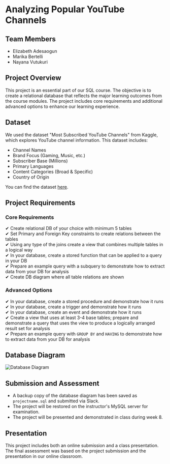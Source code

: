 # Analyzing Popular YouTube Channels

## Team Members
- Elizabeth Adesaogun
- Marika Bertelli
- Nayana Vutukuri

## Project Overview
This project is an essential part of our SQL course. The objective is to create a relational database that reflects the major learning outcomes from the course modules. The project includes core requirements and additional advanced options to enhance our learning experience.

## Dataset
We used the dataset "Most Subscribed YouTube Channels" from Kaggle, which explores YouTube channel information. This dataset includes:
- Channel Names
- Brand Focus (Gaming, Music, etc.)
- Subscriber Base (Millions)
- Primary Languages
- Content Categories (Broad & Specific)
- Country of Origin

You can find the dataset [here](https://www.kaggle.com/datasets/sukhmandeepsinghbrar/most-subscribed-youtube-channel?resource=download).

## Project Requirements

### Core Requirements
✔ Create relational DB of your choice with minimum 5 tables  
✔ Set Primary and Foreign Key constraints to create relations between the tables  
✔ Using any type of the joins create a view that combines multiple tables in a logical way  
✔ In your database, create a stored function that can be applied to a query in your DB  
✔ Prepare an example query with a subquery to demonstrate how to extract data from your DB for analysis  
✔ Create DB diagram where all table relations are shown  

### Advanced Options
✔ In your database, create a stored procedure and demonstrate how it runs  
✔ In your database, create a trigger and demonstrate how it runs  
✔ In your database, create an event and demonstrate how it runs  
✔ Create a view that uses at least 3-4 base tables; prepare and demonstrate a query that uses the view to produce a logically arranged result set for analysis  
✔ Prepare an example query with `GROUP BY` and `HAVING` to demonstrate how to extract data from your DB for analysis  

## Database Diagram
![Database Diagram](./mnt/data/drawSQL-image-export-2024-05-02.png)

## Submission and Assessment
- A backup copy of the database diagram has been saved as `projectname.sql` and submitted via Slack.
- The project will be restored on the instructor's MySQL server for examination.
- The project will be presented and demonstrated in class during week 8.

## Presentation
This project includes both an online submission and a class presentation. The final assessment was based on the project submission and the presentation in our online classroom.



